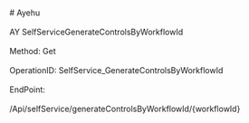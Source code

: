 <br>#     Ayehu</br>
<br>AY SelfServiceGenerateControlsByWorkflowId</br>
<br>Method: Get</br>
<br>OperationID: SelfService_GenerateControlsByWorkflowId</br>
<br>EndPoint:</br>
<br>/Api/selfService/generateControlsByWorkflowId/{workflowId}</br>
